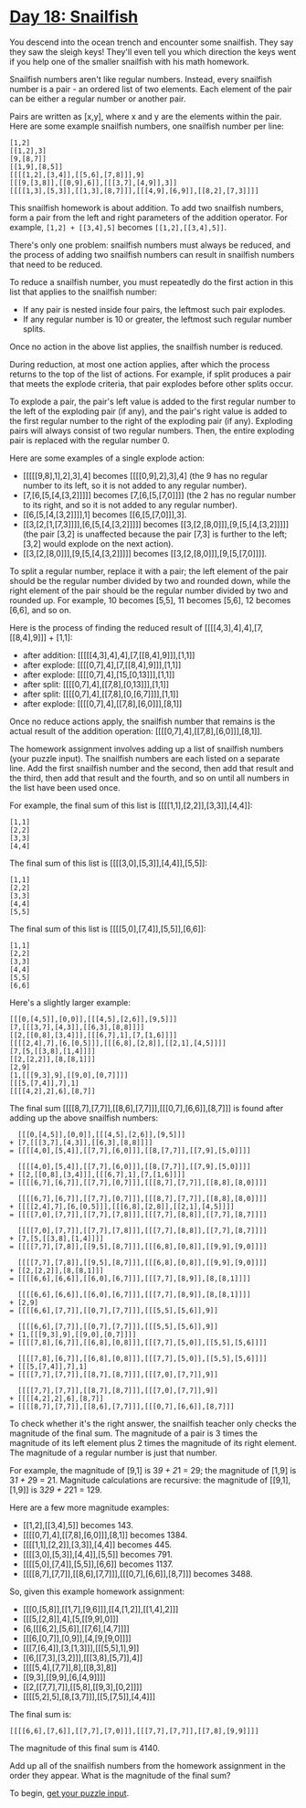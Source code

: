 # [Day 18: Snailfish](https://adventofcode.com/2021/day/18)

You descend into the ocean trench and encounter some snailfish. They say they
saw the sleigh keys! They'll even tell you which direction the keys went if you
help one of the smaller snailfish with his math homework.

Snailfish numbers aren't like regular numbers. Instead, every snailfish number
is a pair - an ordered list of two elements. Each element of the pair can be
either a regular number or another pair.

Pairs are written as [x,y], where x and y are the elements within the pair.
Here are some example snailfish numbers, one snailfish number per line:

```
[1,2]
[[1,2],3]
[9,[8,7]]
[[1,9],[8,5]]
[[[[1,2],[3,4]],[[5,6],[7,8]]],9]
[[[9,[3,8]],[[0,9],6]],[[[3,7],[4,9]],3]]
[[[[1,3],[5,3]],[[1,3],[8,7]]],[[[4,9],[6,9]],[[8,2],[7,3]]]]
```

This snailfish homework is about addition. To add two snailfish numbers, form a
pair from the left and right parameters of the addition operator. For example,
`[1,2] + [[3,4],5]` becomes `[[1,2],[[3,4],5]]`.

There's only one problem: snailfish numbers must always be reduced, and the
process of adding two snailfish numbers can result in snailfish numbers that
need to be reduced.

To reduce a snailfish number, you must repeatedly do the first action in this
list that applies to the snailfish number:

- If any pair is nested inside four pairs, the leftmost such pair explodes.
- If any regular number is 10 or greater, the leftmost such regular number splits.

Once no action in the above list applies, the snailfish number is reduced.

During reduction, at most one action applies, after which the process returns
to the top of the list of actions. For example, if split produces a pair that
meets the explode criteria, that pair explodes before other splits occur.

To explode a pair, the pair's left value is added to the first regular number
to the left of the exploding pair (if any), and the pair's right value is added
to the first regular number to the right of the exploding pair (if any).
Exploding pairs will always consist of two regular numbers. Then, the entire
exploding pair is replaced with the regular number 0.

Here are some examples of a single explode action:

- [[[[[9,8],1],2],3],4] becomes [[[[0,9],2],3],4] (the 9 has no regular number to its left, so it is not added to any regular number).
- [7,[6,[5,[4,[3,2]]]]] becomes [7,[6,[5,[7,0]]]] (the 2 has no regular number to its right, and so it is not added to any regular number).
- [[6,[5,[4,[3,2]]]],1] becomes [[6,[5,[7,0]]],3].
- [[3,[2,[1,[7,3]]]],[6,[5,[4,[3,2]]]]] becomes [[3,[2,[8,0]]],[9,[5,[4,[3,2]]]]] (the pair [3,2] is unaffected because the pair [7,3] is further to the left; [3,2] would explode on the next action).
- [[3,[2,[8,0]]],[9,[5,[4,[3,2]]]]] becomes [[3,[2,[8,0]]],[9,[5,[7,0]]]].

To split a regular number, replace it with a pair; the left element of the pair
should be the regular number divided by two and rounded down, while the right
element of the pair should be the regular number divided by two and rounded up.
For example, 10 becomes [5,5], 11 becomes [5,6], 12 becomes [6,6], and so on.

Here is the process of finding the reduced result of
[[[[4,3],4],4],[7,[[8,4],9]]] + [1,1]:

- after addition: [[[[[4,3],4],4],[7,[[8,4],9]]],[1,1]]
- after explode:  [[[[0,7],4],[7,[[8,4],9]]],[1,1]]
- after explode:  [[[[0,7],4],[15,[0,13]]],[1,1]]
- after split:    [[[[0,7],4],[[7,8],[0,13]]],[1,1]]
- after split:    [[[[0,7],4],[[7,8],[0,[6,7]]]],[1,1]]
- after explode:  [[[[0,7],4],[[7,8],[6,0]]],[8,1]]

Once no reduce actions apply, the snailfish number that remains is the actual
result of the addition operation: [[[[0,7],4],[[7,8],[6,0]]],[8,1]].

The homework assignment involves adding up a list of snailfish numbers (your
puzzle input). The snailfish numbers are each listed on a separate line. Add
the first snailfish number and the second, then add that result and the third,
then add that result and the fourth, and so on until all numbers in the list
have been used once.

For example, the final sum of this list is [[[[1,1],[2,2]],[3,3]],[4,4]]:

```
[1,1]
[2,2]
[3,3]
[4,4]
```

The final sum of this list is [[[[3,0],[5,3]],[4,4]],[5,5]]:

```
[1,1]
[2,2]
[3,3]
[4,4]
[5,5]
```

The final sum of this list is [[[[5,0],[7,4]],[5,5]],[6,6]]:

```
[1,1]
[2,2]
[3,3]
[4,4]
[5,5]
[6,6]
```

Here's a slightly larger example:

```
[[[0,[4,5]],[0,0]],[[[4,5],[2,6]],[9,5]]]
[7,[[[3,7],[4,3]],[[6,3],[8,8]]]]
[[2,[[0,8],[3,4]]],[[[6,7],1],[7,[1,6]]]]
[[[[2,4],7],[6,[0,5]]],[[[6,8],[2,8]],[[2,1],[4,5]]]]
[7,[5,[[3,8],[1,4]]]]
[[2,[2,2]],[8,[8,1]]]
[2,9]
[1,[[[9,3],9],[[9,0],[0,7]]]]
[[[5,[7,4]],7],1]
[[[[4,2],2],6],[8,7]]
```

The final sum [[[[8,7],[7,7]],[[8,6],[7,7]]],[[[0,7],[6,6]],[8,7]]] is found
after adding up the above snailfish numbers:

```
  [[[0,[4,5]],[0,0]],[[[4,5],[2,6]],[9,5]]]
+ [7,[[[3,7],[4,3]],[[6,3],[8,8]]]]
= [[[[4,0],[5,4]],[[7,7],[6,0]]],[[8,[7,7]],[[7,9],[5,0]]]]

  [[[[4,0],[5,4]],[[7,7],[6,0]]],[[8,[7,7]],[[7,9],[5,0]]]]
+ [[2,[[0,8],[3,4]]],[[[6,7],1],[7,[1,6]]]]
= [[[[6,7],[6,7]],[[7,7],[0,7]]],[[[8,7],[7,7]],[[8,8],[8,0]]]]

  [[[[6,7],[6,7]],[[7,7],[0,7]]],[[[8,7],[7,7]],[[8,8],[8,0]]]]
+ [[[[2,4],7],[6,[0,5]]],[[[6,8],[2,8]],[[2,1],[4,5]]]]
= [[[[7,0],[7,7]],[[7,7],[7,8]]],[[[7,7],[8,8]],[[7,7],[8,7]]]]

  [[[[7,0],[7,7]],[[7,7],[7,8]]],[[[7,7],[8,8]],[[7,7],[8,7]]]]
+ [7,[5,[[3,8],[1,4]]]]
= [[[[7,7],[7,8]],[[9,5],[8,7]]],[[[6,8],[0,8]],[[9,9],[9,0]]]]

  [[[[7,7],[7,8]],[[9,5],[8,7]]],[[[6,8],[0,8]],[[9,9],[9,0]]]]
+ [[2,[2,2]],[8,[8,1]]]
= [[[[6,6],[6,6]],[[6,0],[6,7]]],[[[7,7],[8,9]],[8,[8,1]]]]

  [[[[6,6],[6,6]],[[6,0],[6,7]]],[[[7,7],[8,9]],[8,[8,1]]]]
+ [2,9]
= [[[[6,6],[7,7]],[[0,7],[7,7]]],[[[5,5],[5,6]],9]]

  [[[[6,6],[7,7]],[[0,7],[7,7]]],[[[5,5],[5,6]],9]]
+ [1,[[[9,3],9],[[9,0],[0,7]]]]
= [[[[7,8],[6,7]],[[6,8],[0,8]]],[[[7,7],[5,0]],[[5,5],[5,6]]]]

  [[[[7,8],[6,7]],[[6,8],[0,8]]],[[[7,7],[5,0]],[[5,5],[5,6]]]]
+ [[[5,[7,4]],7],1]
= [[[[7,7],[7,7]],[[8,7],[8,7]]],[[[7,0],[7,7]],9]]

  [[[[7,7],[7,7]],[[8,7],[8,7]]],[[[7,0],[7,7]],9]]
+ [[[[4,2],2],6],[8,7]]
= [[[[8,7],[7,7]],[[8,6],[7,7]]],[[[0,7],[6,6]],[8,7]]]
```

To check whether it's the right answer, the snailfish teacher only checks the
magnitude of the final sum. The magnitude of a pair is 3 times the magnitude of
its left element plus 2 times the magnitude of its right element. The magnitude
of a regular number is just that number.

For example, the magnitude of [9,1] is 3*9 + 2*1 = 29; the magnitude of [1,9]
is 3*1 + 2*9 = 21. Magnitude calculations are recursive: the magnitude of
[[9,1],[1,9]] is 3*29 + 2*21 = 129.

Here are a few more magnitude examples:

- [[1,2],[[3,4],5]] becomes 143.
- [[[[0,7],4],[[7,8],[6,0]]],[8,1]] becomes 1384.
- [[[[1,1],[2,2]],[3,3]],[4,4]] becomes 445.
- [[[[3,0],[5,3]],[4,4]],[5,5]] becomes 791.
- [[[[5,0],[7,4]],[5,5]],[6,6]] becomes 1137.
- [[[[8,7],[7,7]],[[8,6],[7,7]]],[[[0,7],[6,6]],[8,7]]] becomes 3488.

So, given this example homework assignment:

- [[[0,[5,8]],[[1,7],[9,6]]],[[4,[1,2]],[[1,4],2]]]
- [[[5,[2,8]],4],[5,[[9,9],0]]]
- [6,[[[6,2],[5,6]],[[7,6],[4,7]]]]
- [[[6,[0,7]],[0,9]],[4,[9,[9,0]]]]
- [[[7,[6,4]],[3,[1,3]]],[[[5,5],1],9]]
- [[6,[[7,3],[3,2]]],[[[3,8],[5,7]],4]]
- [[[[5,4],[7,7]],8],[[8,3],8]]
- [[9,3],[[9,9],[6,[4,9]]]]
- [[2,[[7,7],7]],[[5,8],[[9,3],[0,2]]]]
- [[[[5,2],5],[8,[3,7]]],[[5,[7,5]],[4,4]]]

The final sum is:

```
[[[[6,6],[7,6]],[[7,7],[7,0]]],[[[7,7],[7,7]],[[7,8],[9,9]]]]
```

The magnitude of this final sum is 4140.

Add up all of the snailfish numbers from the homework assignment in the order
they appear. What is the magnitude of the final sum?

To begin, [get your puzzle input](./input.txt).
